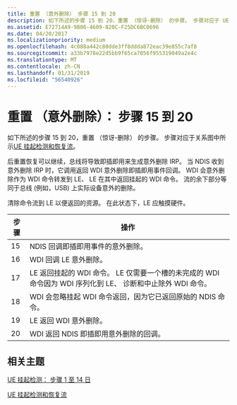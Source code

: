 ```yaml
---
title: 重置 （意外删除） 步骤 15 到 20
description: 如下所述的步骤 15 到 20，重置 （惊讶-删除） 的步骤。 步骤对应于 UE 挂起检测和恢复流中所示的图表。
ms.assetid: E72714A9-9B06-4609-820C-F25DC6BC0696
ms.date: 04/20/2017
ms.localizationpriority: medium
ms.openlocfilehash: 4c088a442c80dde3ff8ddda872eac39e855c7af8
ms.sourcegitcommit: a33b7978e22d5bb9f65ca7056f955319049a2e4c
ms.translationtype: MT
ms.contentlocale: zh-CN
ms.lasthandoff: 01/31/2019
ms.locfileid: "56540926"
---
```

# <a name="reset-surprise-remove-steps-15-20"></a>重置 （意外删除）： 步骤 15 到 20


如下所述的步骤 15 到 20，重置 （惊讶-删除） 的步骤。 步骤对应于关系图中所示[UE 挂起检测和恢复流](wdi-ue-hang-detection-and-recovery-flow.md)。

后重置恢复可以继续，总线将导致即插即用来生成意外删除 IRP。 当 NDIS 收到意外删除 IRP 时，它调用返回 WDI 意外删除即插即用事件回调。 WDI 会意外删除作为 WDI 命令转发到 LE、 LE 在其中返回挂起的 WDI 命令。 流的余下部分等同于总线 (例如，USB) 上实际设备意外的删除。

清除命令流到 LE 以便返回的资源。 在此状态下，LE 应触摸硬件。

| 步骤 | 操作                                                                                                                                                               |
|------|----------------------------------------------------------------------------------------------------------------------------------------------------------------------|
| 15   | NDIS 回调即插即用事件的意外删除。                                                                                                                   |
| 16   | WDI 回调 LE 意外删除。                                                                                                                           |
| 17   | LE 返回挂起的 WDI 命令。 LE 仅需要一个槽的未完成的 WDI 命令因为 WDI 序列化到 LE、 诊断和中止除外 WDI 命令。 |
| 18   | WDI 会忽略挂起 WDI 命令返回，因为它已返回原始的 NDIS 命令。                                                                    |
| 19   | LE 返回 WDI 意外删除。                                                                                                                                  |
| 20   | WDI 返回 NDIS 即插即用意外删除的回调。                                                                                                                  |

 

## <a name="related-topics"></a>相关主题


[UE 挂起检测： 步骤 1 至 14 日](wdi-ue-hang-detection--step-1-to-step-14.md)

[UE 挂起检测和恢复流](wdi-ue-hang-detection-and-recovery-flow.md)

 

 







